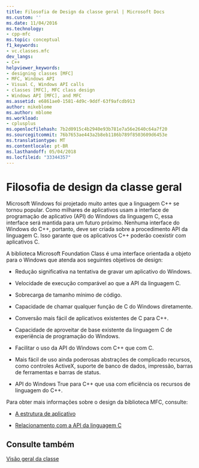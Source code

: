 ```yaml
---
title: Filosofia de Design da classe geral | Microsoft Docs
ms.custom: ''
ms.date: 11/04/2016
ms.technology:
- cpp-mfc
ms.topic: conceptual
f1_keywords:
- vc.classes.mfc
dev_langs:
- C++
helpviewer_keywords:
- designing classes [MFC]
- MFC, Windows API
- Visual C, Windows API calls
- classes [MFC], MFC class design
- Windows API [MFC], and MFC
ms.assetid: e6861ae0-1581-4d9c-9ddf-63f9afcdb913
author: mikeblome
ms.author: mblome
ms.workload:
- cplusplus
ms.openlocfilehash: 7b2d0915c4b2940e93b781e7a56e2640c64a7f20
ms.sourcegitcommit: 76b7653ae443a2b8eb1186b789f8503609d6453e
ms.translationtype: MT
ms.contentlocale: pt-BR
ms.lasthandoff: 05/04/2018
ms.locfileid: "33344357"
---
```

# <a name="general-class-design-philosophy"></a>Filosofia de design da classe geral
Microsoft Windows foi projetado muito antes que a linguagem C++ se tornou popular. Como milhares de aplicativos usam a interface de programação de aplicativo (API) do Windows da linguagem C, essa interface será mantida para um futuro próximo. Nenhuma interface do Windows do C++, portanto, deve ser criada sobre a procedimento API da linguagem C. Isso garante que os aplicativos C++ poderão coexistir com aplicativos C.  
  
 A biblioteca Microsoft Foundation Class é uma interface orientada a objeto para o Windows que atenda aos seguintes objetivos de design:  
  
-   Redução significativa na tentativa de gravar um aplicativo do Windows.  
  
-   Velocidade de execução comparável ao que a API da linguagem C.  
  
-   Sobrecarga de tamanho mínimo de código.  
  
-   Capacidade de chamar qualquer função de C do Windows diretamente.  
  
-   Conversão mais fácil de aplicativos existentes de C para C++.  
  
-   Capacidade de aproveitar de base existente da linguagem C de experiência de programação do Windows.  
  
-   Facilitar o uso da API do Windows com C++ que com C.  
  
-   Mais fácil de uso ainda poderosas abstrações de complicado recursos, como controles ActiveX, suporte de banco de dados, impressão, barras de ferramentas e barras de status.  
  
-   API do Windows True para C++ que usa com eficiência os recursos de linguagem do C++.  
  
 Para obter mais informações sobre o design da biblioteca MFC, consulte:  
  
-   [A estrutura de aplicativo](../mfc/application-framework.md)  
  
-   [Relacionamento com a API da linguagem C](../mfc/relationship-to-the-c-language-api.md)  
  
## <a name="see-also"></a>Consulte também  
 [Visão geral da classe](../mfc/class-library-overview.md)

